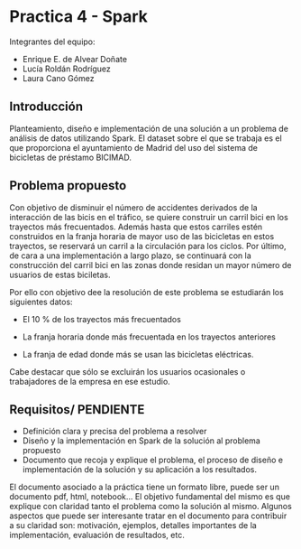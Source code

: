 # Practica 4 - Spark

Integrantes del equipo:

  - Enrique E. de Alvear Doñate
  - Lucía Roldán Rodríguez
  - Laura Cano Gómez

## Introducción
Planteamiento, diseño e implementación de una solución a un problema de análisis de datos utilizando Spark. El dataset sobre el que se trabaja es el que proporciona el ayuntamiento de Madrid del uso del sistema de bicicletas de préstamo BICIMAD. 


## Problema propuesto

Con objetivo de disminuir el número de accidentes derivados de la interacción de las bicis en el tráfico, se quiere construir un carril bici en los trayectos más frecuentados. Además hasta que estos carriles estén construidos en la franja horaria de mayor uso de las bicicletas en estos trayectos, se reservará un carril a la circulación para los ciclos. Por último, de cara a una implementación a largo plazo, se continuará con la construcción del carril bici en las zonas donde residan un mayor número de usuarios de estas biciletas.

Por ello con objetivo dee la resolución de este problema se estudiarán los siguientes datos:

  - El 10 % de los trayectos más frecuentados

  - La franja horaria donde más frecuentada en los trayectos anteriores

  - La franja de edad donde más se usan las bicicletas eléctricas.

Cabe destacar que sólo se excluirán los usuarios ocasionales o trabajadores de la empresa en ese estudio.


## Requisitos/ PENDIENTE

- Definición clara y precisa del problema a resolver
- Diseño y la implementación en Spark de la solución al problema propuesto
- Documento que recoja y explique el problema, el proceso de diseño e implementación de la solución y su aplicación a los resultados.

El documento asociado a la práctica tiene un formato libre, puede ser un documento pdf, html, notebook... El objetivo fundamental del mismo es que explique con claridad tanto el problema como la solución al mismo. Algunos aspectos que puede ser interesante tratar en el documento para contribuir a su claridad son: motivación, ejemplos,  detalles importantes de la implementación, evaluación de resultados, etc.



